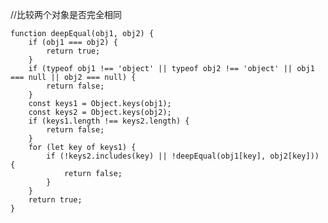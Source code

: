 //比较两个对象是否完全相同

    function deepEqual(obj1, obj2) {
        if (obj1 === obj2) {
            return true;
        }
        if (typeof obj1 !== 'object' || typeof obj2 !== 'object' || obj1 === null || obj2 === null) {
            return false;
        }
        const keys1 = Object.keys(obj1);
        const keys2 = Object.keys(obj2);
        if (keys1.length !== keys2.length) {
            return false;
        }
        for (let key of keys1) {
            if (!keys2.includes(key) || !deepEqual(obj1[key], obj2[key])) {
                return false;
            }
        }
        return true;
    }
